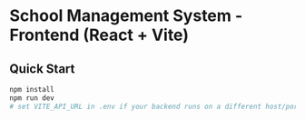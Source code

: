 # School Management System - Frontend (React + Vite)

## Quick Start
```bash
npm install
npm run dev
# set VITE_API_URL in .env if your backend runs on a different host/port
```
